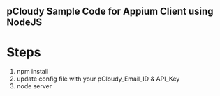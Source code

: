## pCloudy Sample Code for Appium Client using NodeJS

# Steps
1. npm install
2. update config file with your pCloudy_Email_ID & API_Key
3. node server
